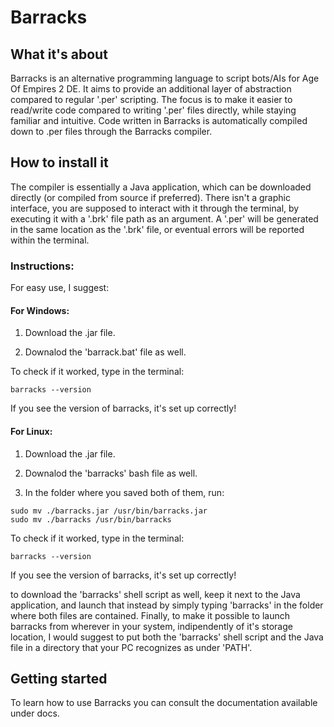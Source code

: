 # Barracks

## What it's about

Barracks is an alternative programming language to script bots/AIs for Age Of Empires 2 DE.
It aims to provide an additional layer of abstraction compared to regular '.per' scripting.
The focus is to make it easier to read/write code compared to writing '.per' files directly, while staying familiar and intuitive.
Code written in Barracks is automatically compiled down to .per files through the Barracks compiler.

## How to install it

The compiler is essentially a Java application, which can be downloaded directly (or compiled from source if preferred).
There isn't a graphic interface, you are supposed to interact with it through the terminal, by executing it with a '.brk' file path as an argument.
A '.per' will be generated in the same location as the '.brk' file, or eventual errors will be reported within the terminal.

### Instructions:

For easy use, I suggest:

#### For **Windows**:
1. Download the .jar file.

2. Downalod the 'barrack.bat' file as well.

To check if it worked, type in the terminal:

```text
barracks --version
```

If you see the version of barracks, it's set up correctly!

#### For **Linux**:
1. Download the .jar file.

2. Downalod the 'barracks' bash file as well.

3. In the folder where you saved both of them, run:
```text
sudo mv ./barracks.jar /usr/bin/barracks.jar
sudo mv ./barracks /usr/bin/barracks
```

To check if it worked, type in the terminal:

```text
barracks --version
```

If you see the version of barracks, it's set up correctly!

to download the 'barracks' shell script as well, keep it next to the Java application, and launch that instead by simply typing 'barracks' in the folder where both files are contained.
Finally, to make it possible to launch barracks from wherever in your system, indipendently of it's storage location, I would suggest to put both the 'barracks' shell script and the Java file in a directory that your PC recognizes as under 'PATH'.

## Getting started

To learn how to use Barracks you can consult the documentation available under docs.

